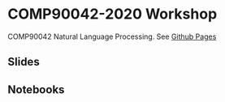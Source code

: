 # COMP90042-2020  Workshop

COMP90042 Natural Language Processing. See [Github Pages](https://zenanz.github.io/comp90042-2020)


## Slides


## Notebooks